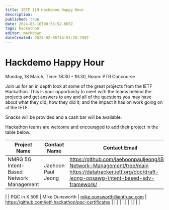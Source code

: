 ```yaml
---
title: IETF 119 Hackdemo Happy Hour
description: 
published: true
date: 2024-03-16T00:53:52.065Z
tags: hackathon
editor: markdown
dateCreated: 2024-02-06T14:51:20.299Z
---
```


# Hackdemo Happy Hour
Monday, 18 March, Time: 18:30 - 19:30, Room: PTR Concourse

Join us for an in depth look at some of the great projects from the IETF Hackathon. This is your opportunity to meet with the teams behind the projects and get answers to any and all of the questions you may have about what they did, how they did it, and the impact it has on work going on at the IETF. 

Snacks will be provided and a cash bar will be available.

Hackathon teams are welcome and encouraged to add their project in the table below.

| Project Name  |  Contact Name |  Contact Email |  Reference Link  |
|---|---|---|---|
|NMRG 5G Intent-Based Network Management|Jaehoon Paul Jeong| https://github.com/jaehoonpauljeong/IBN-Network-Management/tree/main https://datatracker.ietf.org/doc/draft-jeong-opsawg-intent-based-sdv-framework/
|
| PQC in X.509   | Mike Ounsworth   | mike.ounsworth@entrusc.com  | https://github.com/ietf-hackathon/pqc-certificates   |
|   |   |   |   |
|   |   |   |   |
